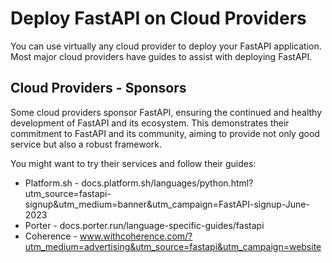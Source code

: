 # Deploy FastAPI on Cloud Providers

You can use virtually any cloud provider to deploy your FastAPI application. Most major cloud providers have guides to assist with deploying FastAPI.

## Cloud Providers - Sponsors

Some cloud providers sponsor FastAPI, ensuring the continued and healthy development of FastAPI and its ecosystem. This demonstrates their commitment to FastAPI and its community, aiming to provide not only good service but also a robust framework.

You might want to try their services and follow their guides:

* Platform.sh - docs.platform.sh/languages/python.html?utm_source=fastapi-signup&utm_medium=banner&utm_campaign=FastAPI-signup-June-2023
* Porter - docs.porter.run/language-specific-guides/fastapi
* Coherence - www.withcoherence.com/?utm_medium=advertising&utm_source=fastapi&utm_campaign=website